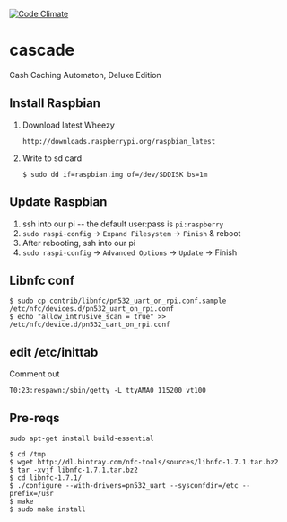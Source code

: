 [![Code Climate](https://codeclimate.com/github/makerslocal/cascade.png)](https://codeclimate.com/github/makerslocal/cascade)

cascade
=======

Cash Caching Automaton, Deluxe Edition


## Install Raspbian

1. Download latest Wheezy 

	```
	http://downloads.raspberrypi.org/raspbian_latest
	```
2. Write to sd card

	```
	$ sudo dd if=raspbian.img of=/dev/SDDISK bs=1m
	```
	
## Update Raspbian

1. ssh into our pi -- the default user:pass is `pi:raspberry`
3. `sudo raspi-config` -> `Expand Filesystem` -> `Finish` & reboot
4. After rebooting, ssh into our pi
5. `sudo raspi-config` -> `Advanced Options` -> `Update` -> Finish

## Libnfc conf
```
$ sudo cp contrib/libnfc/pn532_uart_on_rpi.conf.sample /etc/nfc/devices.d/pn532_uart_on_rpi.conf
$ echo "allow_intrusive_scan = true" >> /etc/nfc/device.d/pn532_uart_on_rpi.conf
```

## edit /etc/inittab
Comment out 
```
T0:23:respawn:/sbin/getty -L ttyAMA0 115200 vt100
```

## Pre-reqs

```
sudo apt-get install build-essential 
```

```
$ cd /tmp
$ wget http://dl.bintray.com/nfc-tools/sources/libnfc-1.7.1.tar.bz2
$ tar -xvjf libnfc-1.7.1.tar.bz2
$ cd libnfc-1.7.1/
$ ./configure --with-drivers=pn532_uart --sysconfdir=/etc --prefix=/usr
$ make
$ sudo make install
```